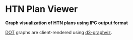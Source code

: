 # HTN Plan Viewer
**Graph visualization of HTN plans using IPC output format**

[DOT](https://www.graphviz.org/doc/info/lang.html) graphs are client-rendered using [d3-graphviz](https://github.com/magjac/d3-graphviz).